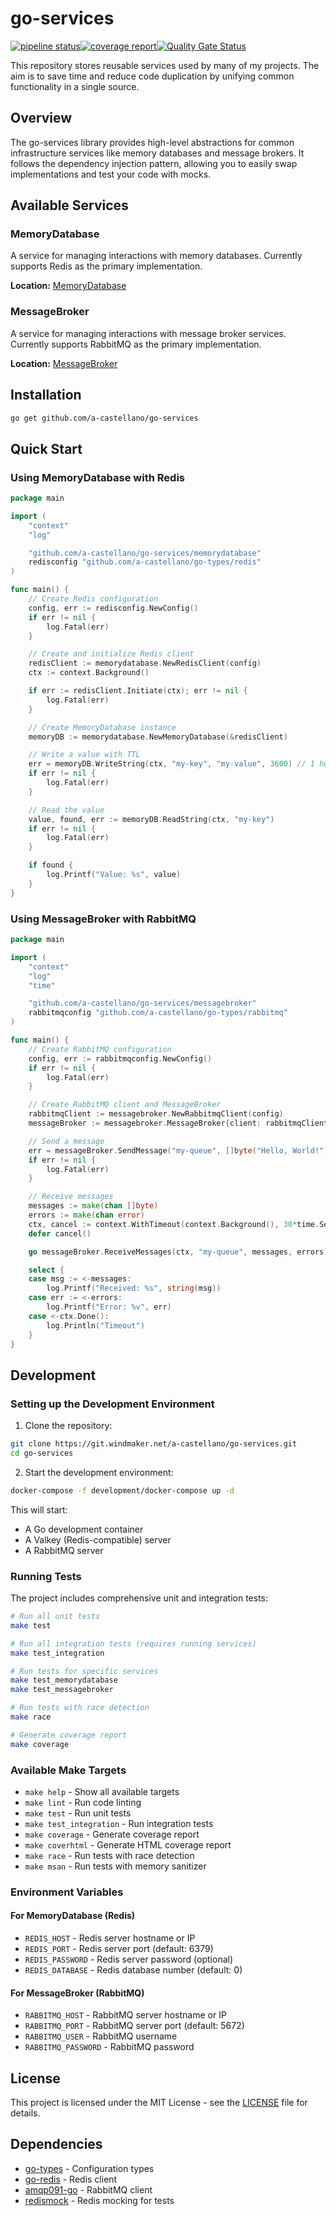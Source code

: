 # go-services

[![pipeline status](https://git.windmaker.net/a-castellano/go-services/badges/master/pipeline.svg)](https://git.windmaker.net/a-castellano/go-services/pipelines)[![coverage report](https://git.windmaker.net/a-castellano/go-services/badges/master/coverage.svg)](https://a-castellano.gitpages.windmaker.net/go-services/coverage.html)[![Quality Gate Status](https://sonarqube.windmaker.net/api/project_badges/measure?project=a-castellano_go-services_7930712b-1aab-4ea2-a917-853d91ec9cc6&metric=alert_status&token=sqb_a42785fa06f27139e2134dd8221c060aa2324877)](https://sonarqube.windmaker.net/dashboard?id=a-castellano_go-services_7930712b-1aab-4ea2-a917-853d91ec9cc6)

This repository stores reusable services used by many of my projects. The aim is to save time and reduce code duplication by unifying common functionality in a single source.

## Overview

The go-services library provides high-level abstractions for common infrastructure services like memory databases and message brokers. It follows the dependency injection pattern, allowing you to easily swap implementations and test your code with mocks.

## Available Services

### MemoryDatabase

A service for managing interactions with memory databases. Currently supports Redis as the primary implementation.

**Location:** [MemoryDatabase](/memorydatabase)

### MessageBroker

A service for managing interactions with message broker services. Currently supports RabbitMQ as the primary implementation.

**Location:** [MessageBroker](/messagebroker)

## Installation

```bash
go get github.com/a-castellano/go-services
```

## Quick Start

### Using MemoryDatabase with Redis

```go
package main

import (
    "context"
    "log"

    "github.com/a-castellano/go-services/memorydatabase"
    redisconfig "github.com/a-castellano/go-types/redis"
)

func main() {
    // Create Redis configuration
    config, err := redisconfig.NewConfig()
    if err != nil {
        log.Fatal(err)
    }

    // Create and initialize Redis client
    redisClient := memorydatabase.NewRedisClient(config)
    ctx := context.Background()

    if err := redisClient.Initiate(ctx); err != nil {
        log.Fatal(err)
    }

    // Create MemoryDatabase instance
    memoryDB := memorydatabase.NewMemoryDatabase(&redisClient)

    // Write a value with TTL
    err = memoryDB.WriteString(ctx, "my-key", "my-value", 3600) // 1 hour TTL
    if err != nil {
        log.Fatal(err)
    }

    // Read the value
    value, found, err := memoryDB.ReadString(ctx, "my-key")
    if err != nil {
        log.Fatal(err)
    }

    if found {
        log.Printf("Value: %s", value)
    }
}
```

### Using MessageBroker with RabbitMQ

```go
package main

import (
    "context"
    "log"
    "time"

    "github.com/a-castellano/go-services/messagebroker"
    rabbitmqconfig "github.com/a-castellano/go-types/rabbitmq"
)

func main() {
    // Create RabbitMQ configuration
    config, err := rabbitmqconfig.NewConfig()
    if err != nil {
        log.Fatal(err)
    }

    // Create RabbitMQ client and MessageBroker
    rabbitmqClient := messagebroker.NewRabbitmqClient(config)
    messageBroker := messagebroker.MessageBroker{client: rabbitmqClient}

    // Send a message
    err = messageBroker.SendMessage("my-queue", []byte("Hello, World!"))
    if err != nil {
        log.Fatal(err)
    }

    // Receive messages
    messages := make(chan []byte)
    errors := make(chan error)
    ctx, cancel := context.WithTimeout(context.Background(), 30*time.Second)
    defer cancel()

    go messageBroker.ReceiveMessages(ctx, "my-queue", messages, errors)

    select {
    case msg := <-messages:
        log.Printf("Received: %s", string(msg))
    case err := <-errors:
        log.Printf("Error: %v", err)
    case <-ctx.Done():
        log.Println("Timeout")
    }
}
```

## Development

### Setting up the Development Environment

1. Clone the repository:

```bash
git clone https://git.windmaker.net/a-castellano/go-services.git
cd go-services
```

2. Start the development environment:

```bash
docker-compose -f development/docker-compose up -d
```

This will start:

- A Go development container
- A Valkey (Redis-compatible) server
- A RabbitMQ server

### Running Tests

The project includes comprehensive unit and integration tests:

```bash
# Run all unit tests
make test

# Run all integration tests (requires running services)
make test_integration

# Run tests for specific services
make test_memorydatabase
make test_messagebroker

# Run tests with race detection
make race

# Generate coverage report
make coverage
```

### Available Make Targets

- `make help` - Show all available targets
- `make lint` - Run code linting
- `make test` - Run unit tests
- `make test_integration` - Run integration tests
- `make coverage` - Generate coverage report
- `make coverhtml` - Generate HTML coverage report
- `make race` - Run tests with race detection
- `make msan` - Run tests with memory sanitizer

### Environment Variables

#### For MemoryDatabase (Redis)

- `REDIS_HOST` - Redis server hostname or IP
- `REDIS_PORT` - Redis server port (default: 6379)
- `REDIS_PASSWORD` - Redis server password (optional)
- `REDIS_DATABASE` - Redis database number (default: 0)

#### For MessageBroker (RabbitMQ)

- `RABBITMQ_HOST` - RabbitMQ server hostname or IP
- `RABBITMQ_PORT` - RabbitMQ server port (default: 5672)
- `RABBITMQ_USER` - RabbitMQ username
- `RABBITMQ_PASSWORD` - RabbitMQ password

## License

This project is licensed under the MIT License - see the [LICENSE](LICENSE) file for details.

## Dependencies

- [go-types](https://git.windmaker.net/a-castellano/go-types) - Configuration types
- [go-redis](https://github.com/redis/go-redis) - Redis client
- [amqp091-go](https://github.com/rabbitmq/amqp091-go) - RabbitMQ client
- [redismock](https://github.com/go-redis/redismock) - Redis mocking for tests

